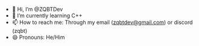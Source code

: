 - 👋 Hi, I’m @ZQBTDev
- 🌱 I’m currently learning C++
- 📫 How to reach me: Through my email (zqbtdev@gmail.com) or discord (zqbt)
- 😄 Pronouns: He/Him

<!---
ZQBTDev/ZQBTDev is a ✨ special ✨ repository because its `README.md` (this file) appears on your GitHub profile.
You can click the Preview link to take a look at your changes.
--->
